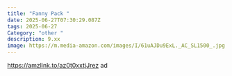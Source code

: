 ```yaml
---
title: "Fanny Pack "
date: 2025-06-27T07:30:29.087Z
tags: 2025-06-27
Category: "other "
description: 9.xx
image: https://m.media-amazon.com/images/I/61uAJDu9ExL._AC_SL1500_.jpg
---
```

https://amzlink.to/az0t0xxtjJrez ad